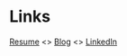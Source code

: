 # Links
[Resume](resume.ajlindner.info) <> [Blog](https://blog.ajlindner.info) <> [LinkedIn](https://www.linkedin.com/in/ajlindner)
